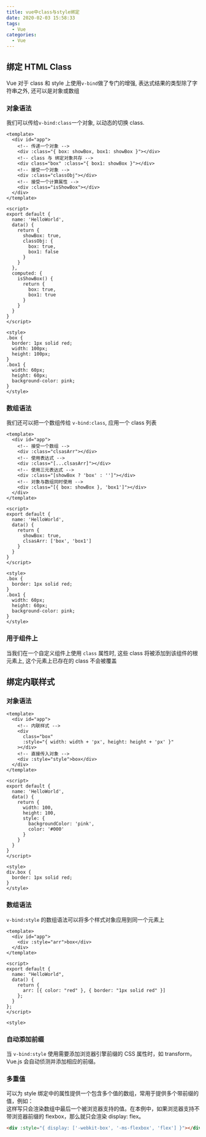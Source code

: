 ```yaml
---
title: vue中class与style绑定
date: 2020-02-03 15:58:33
tags:
  - Vue
categories:
  - Vue
---
```


## 绑定 HTML Class

Vue 对于 class 和 style 上使用`v-bind`做了专门的增强, 表达式结果的类型除了字符串之外, 还可以是对象或数组

### 对象语法

我们可以传给`v-bind:class`一个对象, 以动态的切换 class.

```vue
<template>
  <div id="app">
    <!-- 传递一个对象 -->
    <div :class="{ box: showBox, box1: showBox }"></div>
    <!-- class 与 绑定对象共存 -->
    <div class="box" :class="{ box1: showBox }"></div>
    <!-- 接受一个对象 -->
    <div :class="classObj"></div>
    <!-- 接受一个计算属性 -->
    <div :class="isShowBox"></div>
  </div>
</template>

<script>
export default {
  name: 'HelloWorld',
  data() {
    return {
      showBox: true,
      classObj: {
        box: true,
        box1: false
      }
    }
  },
  computed: {
    isShowBox() {
      return {
        box: true,
        box1: true
      }
    }
  }
}
</script>

<style>
.box {
  border: 1px solid red;
  width: 100px;
  height: 100px;
}
.box1 {
  width: 60px;
  height: 60px;
  background-color: pink;
}
</style>
```

### 数组语法

我们还可以把一个数组传给 `v-bind:class`, 应用一个 class 列表

```vue
<template>
  <div id="app">
    <!-- 接受一个数组 -->
    <div :class="clsasArr"></div>
    <!-- 使用表达式 -->
    <div :class="[...clsasArr]"></div>
    <!-- 使用三元表达式 -->
    <div :class="[showBox ? 'box' : '']"></div>
    <!-- 对象与数组同时使用 -->
    <div :class="[{ box: showBox }, 'box1']"></div>
  </div>
</template>

<script>
export default {
  name: 'HelloWorld',
  data() {
    return {
      showBox: true,
      clsasArr: ['box', 'box1']
    }
  }
}
</script>

<style>
.box {
  border: 1px solid red;
}
.box1 {
  width: 60px;
  height: 60px;
  background-color: pink;
}
</style>
```

### 用于组件上

当我们在一个自定义组件上使用 `class` 属性时, 这些 class 将被添加到该组件的根元素上, 这个元素上已存在的 class 不会被覆盖

## 绑定内联样式

### 对象语法

```vue
<template>
  <div id="app">
    <!-- 内联样式 -->
    <div
      class="box"
      :style="{ width: width + 'px', height: height + 'px' }"
    ></div>
    <!-- 直接传入对象 -->
    <div :style="style">box</div>
  </div>
</template>

<script>
export default {
  name: 'HelloWorld',
  data() {
    return {
      width: 100,
      height: 100,
      style: {
        backgroundColor: 'pink',
        color: '#000'
      }
    }
  }
}
</script>

<style>
div.box {
  border: 1px solid red;
}
</style>
```

### 数组语法

`v-bind:style` 的数组语法可以将多个样式对象应用到同一个元素上

```vue
<template>
  <div id="app">
    <div :style="arr">box</div>
  </div>
</template>

<script>
export default {
  name: "HelloWorld",
  data() {
    return {
      arr: [{ color: "red" }, { border: "1px solid red" }]
    };
  }
};
</script>

<style>

```

### 自动添加前缀

当 `v-bind:style` 使用需要添加浏览器引擎前缀的 CSS 属性时，如 transform，Vue.js 会自动侦测并添加相应的前缀。

### 多重值

可以为 style 绑定中的属性提供一个包含多个值的数组，常用于提供多个带前缀的值，例如：  
这样写只会渲染数组中最后一个被浏览器支持的值。在本例中，如果浏览器支持不带浏览器前缀的 flexbox，那么就只会渲染 display: flex。

```html
<div :style="{ display: ['-webkit-box', '-ms-flexbox', 'flex'] }"></div>
```
